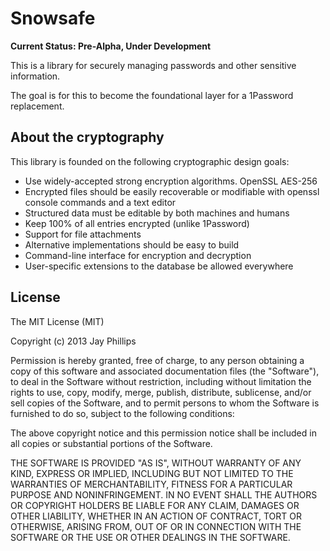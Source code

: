 Snowsafe
========

**Current Status: Pre-Alpha, Under Development**

This is a library for securely managing passwords and other sensitive information.

The goal is for this to become the foundational layer for a 1Password replacement.

About the cryptography
----------------------

This library is founded on the following cryptographic design goals:

* Use widely-accepted strong encryption algorithms. OpenSSL AES-256
* Encrypted files should be easily recoverable or modifiable with openssl console commands and a text editor
* Structured data must be editable by both machines and humans
* Keep 100% of all entries encrypted (unlike 1Password)
* Support for file attachments
* Alternative implementations should be easy to build
* Command-line interface for encryption and decryption
* User-specific extensions to the database be allowed everywhere


License
-------

The MIT License (MIT)

Copyright (c) 2013 Jay Phillips

Permission is hereby granted, free of charge, to any person obtaining a copy
of this software and associated documentation files (the "Software"), to deal
in the Software without restriction, including without limitation the rights
to use, copy, modify, merge, publish, distribute, sublicense, and/or sell
copies of the Software, and to permit persons to whom the Software is
furnished to do so, subject to the following conditions:

The above copyright notice and this permission notice shall be included in
all copies or substantial portions of the Software.

THE SOFTWARE IS PROVIDED "AS IS", WITHOUT WARRANTY OF ANY KIND, EXPRESS OR
IMPLIED, INCLUDING BUT NOT LIMITED TO THE WARRANTIES OF MERCHANTABILITY,
FITNESS FOR A PARTICULAR PURPOSE AND NONINFRINGEMENT. IN NO EVENT SHALL THE
AUTHORS OR COPYRIGHT HOLDERS BE LIABLE FOR ANY CLAIM, DAMAGES OR OTHER
LIABILITY, WHETHER IN AN ACTION OF CONTRACT, TORT OR OTHERWISE, ARISING FROM,
OUT OF OR IN CONNECTION WITH THE SOFTWARE OR THE USE OR OTHER DEALINGS IN
THE SOFTWARE.
